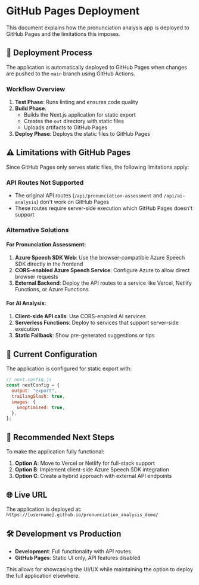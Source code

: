 # GitHub Pages Deployment

This document explains how the pronunciation analysis app is deployed to GitHub Pages and the limitations this imposes.

## 🚀 Deployment Process

The application is automatically deployed to GitHub Pages when changes are pushed to the `main` branch using GitHub Actions.

### Workflow Overview

1. **Test Phase**: Runs linting and ensures code quality
2. **Build Phase**:
   - Builds the Next.js application for static export
   - Creates the `out` directory with static files
   - Uploads artifacts to GitHub Pages
3. **Deploy Phase**: Deploys the static files to GitHub Pages

## ⚠️ Limitations with GitHub Pages

Since GitHub Pages only serves static files, the following limitations apply:

### API Routes Not Supported

- The original API routes (`/api/pronunciation-assessment` and `/api/ai-analysis`) don't work on GitHub Pages
- These routes require server-side execution which GitHub Pages doesn't support

### Alternative Solutions

#### For Pronunciation Assessment:

1. **Azure Speech SDK Web**: Use the browser-compatible Azure Speech SDK directly in the frontend
2. **CORS-enabled Azure Speech Service**: Configure Azure to allow direct browser requests
3. **External Backend**: Deploy the API routes to a service like Vercel, Netlify Functions, or Azure Functions

#### For AI Analysis:

1. **Client-side API calls**: Use CORS-enabled AI services
2. **Serverless Functions**: Deploy to services that support server-side execution
3. **Static Fallback**: Show pre-generated suggestions or tips

## 🔧 Current Configuration

The application is configured for static export with:

```javascript
// next.config.js
const nextConfig = {
  output: "export",
  trailingSlash: true,
  images: {
    unoptimized: true,
  },
};
```

## 📝 Recommended Next Steps

To make the application fully functional:

1. **Option A**: Move to Vercel or Netlify for full-stack support
2. **Option B**: Implement client-side Azure Speech SDK integration
3. **Option C**: Create a hybrid approach with external API endpoints

## 🌐 Live URL

The application is deployed at: `https://[username].github.io/pronunciation_analysis_demo/`

## 🛠️ Development vs Production

- **Development**: Full functionality with API routes
- **GitHub Pages**: Static UI only, API features disabled

This allows for showcasing the UI/UX while maintaining the option to deploy the full application elsewhere.
